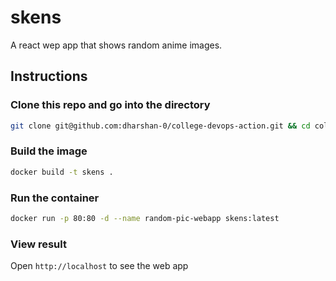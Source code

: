 # skens 

A react wep app that shows random anime images.


## Instructions

### Clone this repo and go into the directory

```bash
git clone git@github.com:dharshan-0/college-devops-action.git && cd college-devops-action
```

### Build the image

```bash
docker build -t skens .
```

### Run the container

```bash
docker run -p 80:80 -d --name random-pic-webapp skens:latest
```

### View result

Open `http://localhost` to see the web app
